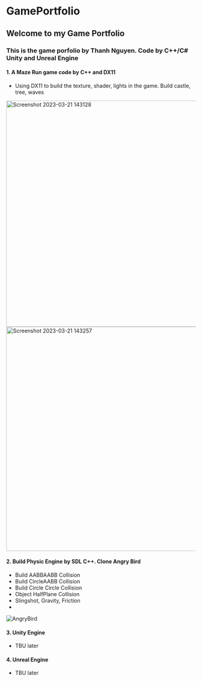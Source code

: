 # GamePortfolio
## Welcome to my Game Portfolio

### This is the game porfolio by Thanh Nguyen. Code by C++/C# Unity and Unreal Engine
#### 1. A Maze Run game code by C++ and DX11
- Using DX11 to build the texture, shader, lights in the game. Build castle, tree, waves 

<img width="601" alt="Screenshot 2023-03-21 143128" src="https://user-images.githubusercontent.com/53711944/226707644-476e6d64-437d-433a-9e0c-b3e98758902a.png">
<img width="596" alt="Screenshot 2023-03-21 143257" src="https://user-images.githubusercontent.com/53711944/226707780-68207f1a-e116-4fea-8b77-e1d35d2494ef.png">

#### 2. Build Physic Engine by SDL C++. Clone Angry Bird
- Build AABBAABB Collision
- Build CircleAABB Collision
- Build Circle Circle Collision
- Object HalfPlane Collision
- Slingshot, Gravity, Friction 
- 
![AngryBird](https://user-images.githubusercontent.com/53711944/226696637-7b32dc7a-26e2-4e75-9a57-1712911429e2.png)


#### 3. Unity Engine 
- TBU later
#### 4. Unreal Engine  
- TBU later
